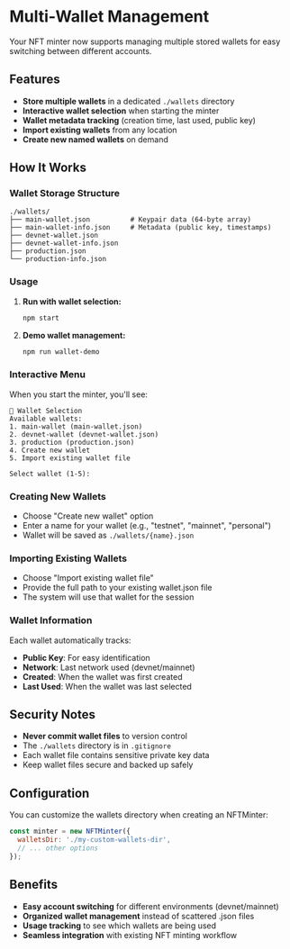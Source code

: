 # Multi-Wallet Management

Your NFT minter now supports managing multiple stored wallets for easy switching between different accounts.

## Features

- **Store multiple wallets** in a dedicated `./wallets` directory
- **Interactive wallet selection** when starting the minter
- **Wallet metadata tracking** (creation time, last used, public key)
- **Import existing wallets** from any location
- **Create new named wallets** on demand

## How It Works

### Wallet Storage Structure
```
./wallets/
├── main-wallet.json          # Keypair data (64-byte array)
├── main-wallet-info.json     # Metadata (public key, timestamps)
├── devnet-wallet.json
├── devnet-wallet-info.json
├── production.json
└── production-info.json
```

### Usage

1. **Run with wallet selection:**
   ```bash
   npm start
   ```

2. **Demo wallet management:**
   ```bash
   npm run wallet-demo
   ```

### Interactive Menu
When you start the minter, you'll see:
```
💼 Wallet Selection
Available wallets:
1. main-wallet (main-wallet.json)
2. devnet-wallet (devnet-wallet.json) 
3. production (production.json)
4. Create new wallet
5. Import existing wallet file

Select wallet (1-5):
```

### Creating New Wallets
- Choose "Create new wallet" option
- Enter a name for your wallet (e.g., "testnet", "mainnet", "personal")
- Wallet will be saved as `./wallets/{name}.json`

### Importing Existing Wallets
- Choose "Import existing wallet file"
- Provide the full path to your existing wallet.json file
- The system will use that wallet for the session

### Wallet Information
Each wallet automatically tracks:
- **Public Key**: For easy identification
- **Network**: Last network used (devnet/mainnet)  
- **Created**: When the wallet was first created
- **Last Used**: When the wallet was last selected

## Security Notes

- **Never commit wallet files** to version control
- The `./wallets` directory is in `.gitignore`
- Each wallet file contains sensitive private key data
- Keep wallet files secure and backed up safely

## Configuration

You can customize the wallets directory when creating an NFTMinter:

```javascript
const minter = new NFTMinter({
  walletsDir: './my-custom-wallets-dir',
  // ... other options
});
```

## Benefits

- **Easy account switching** for different environments (devnet/mainnet)
- **Organized wallet management** instead of scattered .json files
- **Usage tracking** to see which wallets are being used
- **Seamless integration** with existing NFT minting workflow